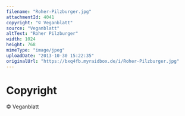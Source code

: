 ```yaml
---
filename: "Roher-Pilzburger.jpg"
attachmentId: 4041
copyright: "© Veganblatt"
source: "Veganblatt"
altText: "Roher Pilzburger"
width: 1024
height: 768
mimeType: "image/jpeg"
uploadDate: "2013-10-30 15:22:35"
originalUrl: "https://bxq4fb.myraidbox.de/i/Roher-Pilzburger.jpg"
---
```


# Copyright

© Veganblatt
